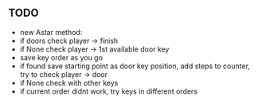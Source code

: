 ## TODO
- new Astar method:
- if doors check player -> finish
- if None check player -> 1st available door key
- save key order as you go
- if found save starting point as door key position, add steps to counter, try to check player -> door
- if None check with other keys
- if current order didnt work, try keys in different orders